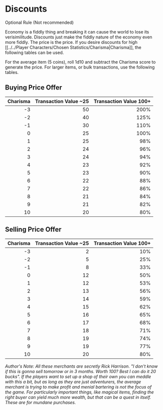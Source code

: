# Discounts

Optional Rule (Not recommended)

Economy is a fiddly thing and breaking it can cause the world to lose its verisimilitude. Discounts just make the fiddly nature of the economy even more fiddly. The price is the price. If you desire discounts for high [[../../Player Characters/Chosen Statistics/Charisma\|Charisma]], the following tables can be used.

For the average item (5 coins), roll 1d10 and subtract the Charisma score to generate the price. For larger items, or bulk transactions, use the following tables.
## Buying Price Offer

| Charisma | Transaction Value ~25 | Transaction Value 100+ |
| -------: | --------------------: | ---------------------: |
|       -3 |                    50 |                   200% |
|       -2 |                    40 |                   125% |
|       -1 |                    30 |                   110% |
|        0 |                    25 |                   100% |
|        1 |                    25 |                    98% |
|        2 |                    24 |                    96% |
|        3 |                    24 |                    94% |
|        4 |                    23 |                    92% |
|        5 |                    23 |                    90% |
|        6 |                    22 |                    88% |
|        7 |                    22 |                    86% |
|        8 |                    21 |                    84% |
|        9 |                    21 |                    82% |
|       10 |                    20 |                    80% |

## Selling Price Offer

| Charisma | Transaction Value ~25 | Transaction Value 100+ |
| -------: | --------------------: | ---------------------: |
|       -3 |                     2 |                    10% |
|       -2 |                     5 |                    25% |
|       -1 |                     8 |                    33% |
|        0 |                    12 |                    50% |
|        1 |                    12 |                    53% |
|        2 |                    13 |                    56% |
|        3 |                    14 |                    59% |
|        4 |                    15 |                    62% |
|        5 |                    16 |                    65% |
|        6 |                    17 |                    68% |
|        7 |                    18 |                    71% |
|        8 |                    19 |                    74% |
|        9 |                    19 |                    77% |
|       10 |                    20 |                    80% |

*Author's Note: 
All these merchants are secretly Rick Harrison. "I don't know if this is gonna sell tomorrow or in 3 months. Worth 100? Best I can do it 20 bucks". If the players want to set up a shop of their own you can meddle with this a bit, but as long as they are just adventurers, the average merchant is trying to make profit and menial bartering is not the focus of the game. For particularly important things, like magical items, finding the right buyer can yield much more wealth, but that can be a quest in itself. These are for mundane purchases.*